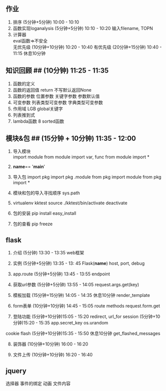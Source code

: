 ## 作业 ##
1. 排序                           (5分钟+5分钟) 10:00 - 10:10
2. 函数实现loganalysis            (5分钟+5分钟) 10:10 - 10:20
    输入filename, TOPN            
3. 计算器                         
    eval函数=>不安全               
    无优先级                      (10分钟+10分钟) 10:20 - 10:40
    有优先级                      (20分钟+15分钟) 10:40 - 11:15  休息10分钟

## 知识回顾 ##                    (10分钟) 11:25 - 11:35
1. 函数的定义
2. 函数的返回值
    return 不写默认返回None
3. 函数的参数
    位置参数
    关键字参数
    参数默认值
4. 可变参数
    列表类型可变参数
    字典类型可变参数
5. 作用域
    LGB
    global关键字
6. 列表推到式
7. lambda函数
8 sorted函数

## 模块&包 ##                       (15分钟 + 10分钟) 11:35 - 12:00

1. 导入模块                         
import module
from module import var, func
from module import *

2. __name__== '__main__'

3. 导入包
import pkg
import pkg  .module
from pkg import module
from pkg import *

4. 模块和包的导入寻找顺序
sys.path

5. virtualenv kktest
source ./kktest/bin/activate
deactivate

6. 包的安装
pip install
easy_install

7. 包的查看
pip freeze

## flask ##     
1. 介绍                           (5分钟) 13:30 - 13:35
web框架

2. 实例                           (5分钟+5分钟) 13:35 - 13: 45
Flask(__name__)
host, port, debug

3. app.route                      (5分钟+5分钟) 13:45 - 13:55
endpoint

4. 获取url参数                    (5分钟+5分钟) 13:55 - 14:05
request.args.get(key)            

5. 模板加载                       (15分钟+15分钟) 14:05 - 14:35 休息10分钟
render_template

6. form表单                       (10分钟+10分钟) 14:45 - 15:05
route methods
request.form.get

7. 登陆功能                       (5分钟+10分钟)15:05 - 15:20
redirect, url_for
session                           (5分钟+10分钟)15:20 - 15:35
app.secret_key
os.urandom

cookie
flash                             (5分钟+10分钟)15:35 - 15:50 休息10分钟
get_flashed_messages

8. 装饰器                         (10分钟+10分钟) 16:00 - 16:20

9. 文件上传                       (10分钟+10分钟) 16:20 - 16:40

## jquery ##
选择器
事件的绑定
动画
文件内容
